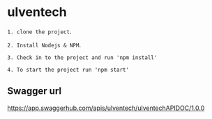 # ulventech

`1. clone the project`.

`2. Install Nodejs & NPM`.

`3. Check in to the project and run 'npm install'`

`4. To start the project run 'npm start'`

## Swagger url
https://app.swaggerhub.com/apis/ulventech/ulventechAPIDOC/1.0.0
